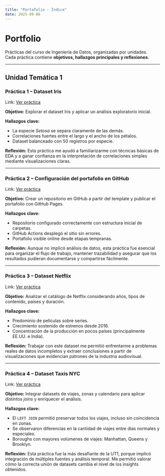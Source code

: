 ```yaml
---
title: "Portafolio - Índice"
date: 2025-09-06
---
```

# Portfolio

Prácticas del curso de Ingeniería de Datos, organizadas por unidades.  
Cada práctica contiene **objetivos, hallazgos principales y reflexiones**.

---

## Unidad Temática 1

### Práctica 1 – Dataset Iris
Link: [Ver práctica](../UT1/practica1/main1.md)

**Objetivo:** 
Explorar el dataset Iris y aplicar un análisis exploratorio inicial.  

**Hallazgos clave:**
- La especie *Setosa* se separa claramente de las demás.
- Correlaciones fuertes entre el largo y el ancho de los pétalos.
- Dataset balanceado con 50 registros por especie.

**Reflexión:** 
Esta práctica me ayudó a familiarizarme con técnicas básicas de EDA y a ganar confianza en la interpretación de correlaciones simples mediante visualizaciones claras.

---

### Práctica 2 – Configuración del portafolio en GitHub
Link: [Ver práctica](../UT1/practica2/main2.md)

**Objetivo:** 
Crear un repositorio en GitHub a partir del template y publicar el portafolio con GitHub Pages.  

**Hallazgos clave:**
- Repositorio configurado correctamente con estructura inicial de carpetas.
- GitHub Actions desplegó el sitio sin errores.
- Portafolio visible online desde etapas tempranas.

**Reflexión:** 
Aunque no implicó análisis de datos, esta práctica fue esencial para organizar el flujo de trabajo, mantener trazabilidad y asegurar que los resultados pudieran documentarse y compartirse fácilmente.

---

### Práctica 3 – Dataset Netflix
Link: [Ver práctica](../UT1/practica3/main3.md)

**Objetivo:** 
Analizar el catálogo de Netflix considerando años, tipos de contenido, países y duración.  

**Hallazgos clave:**
- Predominio de películas sobre series.
- Crecimiento sostenido de estrenos desde 2016.
- Concentración de la producción en pocos países (principalmente EE.UU. e India).

**Reflexión:** 
Trabajar con este dataset me permitió enfrentarme a problemas reales de datos incompletos y extraer conclusiones a partir de visualizaciones que evidencian patrones de la industria audiovisual.

---

### Práctica 4 – Dataset Taxis NYC
Link: [Ver práctica](../UT1/practica4/main4.md)

**Objetivo:** 
Integrar datasets de viajes, zonas y calendario para aplicar distintos *joins* y enriquecer el análisis.  

**Hallazgos clave:**
- El `LEFT JOIN` permitió preservar todos los viajes, incluso sin coincidencia en zonas.
- Se observaron diferencias en la cantidad de viajes entre días normales y especiales.
- Boroughs con mayores volúmenes de viajes: Manhattan, Queens y Brooklyn.

**Reflexión:** 
Esta práctica fue la más desafiante de la UT1, porque implicó integración de múltiples fuentes y análisis temporal. Me permitió valorar cómo la correcta unión de datasets cambia el nivel de los insights obtenidos.
